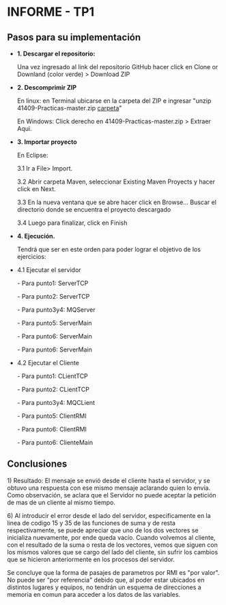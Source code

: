 
# INFORME - TP1

## Pasos para su implementación
<ul>
  <li>
    <b>1. Descargar el repositorio:</b>
    <p>Una vez ingresado al link del repositorio GitHub hacer click en Clone or Downland (color verde) > Download ZIP </p>
  </li>
  <li>
    <b>2. Descomprimir ZIP </b>
    <p>En linux: en Terminal ubicarse en la carpeta del ZIP e ingresar "unzip  41409-Practicas-master.zip  <u>carpeta</u>" </p>
    <p>En Windows: Click derecho en 41409-Practicas-master.zip > Extraer Aqui. </p>
  </li>
  <li>
    <b> 3. Importar proyecto</b>
    <p>En Eclipse: </p>
              <p> 3.1   Ir a File> Import. </p>
              <p> 3.2   Abrir carpeta Maven, seleccionar Existing Maven Proyects y hacer click en Next. </p>
              <p> 3.3   En la nueva ventana que se abre hacer click en Browse... Buscar el directorio donde se encuentra el proyecto    
                   descargado</p>
              <p> 3.4   Luego para finalizar, click en Finish</p>
  </li>
   <li>
    <b>4. Ejecución.</b>
    <p>Tendrá que ser en este orden para poder lograr el objetivo de los ejercicios: </p>
      <li><p>4.1   Ejecutar el servidor </p>
          <p>     -   Para punto1: ServerTCP </p>
           <p>    -   Para punto2: ServerTCP </p>
           <p>    -   Para punto3y4: MQServer </p>
           <p>    -   Para punto5: ServerMain </p>
           <p>    -   Para punto6: ServerMain </p>
           <p>    -   Para punto6: ServerMain </p>
       </li>
       <li><p> 4.2   Ejecutar el Cliente
           <p>    -   Para punto1: CLientTCP </p>
           <p>    -   Para punto2: CLientTCP </p>
           <p>    -   Para punto3y4: MQCLient </p>
           <p>    -   Para punto5: ClientRMI </p>
           <p>    -   Para punto6: ClientRMI </p>
           <p>    -   Para punto6: ClienteMain </p>
       </li>
   </li>
</ul>

## Conclusiones
<p> 1) Resultado: El mensaje se envió desde el cliente hasta el servidor, y se obtuvo una respuesta con ese mismo mensaje aclarando quien lo envía. Como observación, se aclara que el Servidor no puede aceptar la petición de mas de un cliente al mismo tiempo. </p>

<p> 6) Al introducir el error desde el lado del servidor, especificamente en la linea de codigo 15 y 35 de las funciones de suma y de resta respectivamente, se puede apreciar que uno de los dos vectores se inicializa nuevamente, por ende queda vacío.
Cuando volvemos al cliente, con el resultado de la suma o resta de los vectores, vemos que siguen con los mismos valores que se cargo del lado del cliente, sin sufrir los cambios que se hicieron anteriormente en los procesos del servidor. </p>
<p>Se concluye que la forma de pasajes de parametros por RMI es "por valor". No puede ser "por referencia" debido que, al poder estar ubicados en distintos lugares y equipos, no tendrán un esquema de direcciones a memoria en comun para acceder a los datos de las variables.</p>
